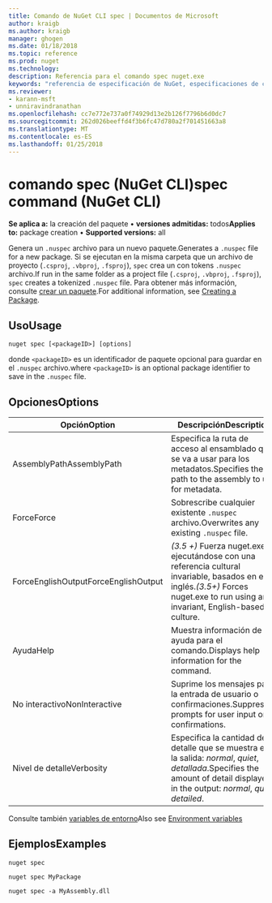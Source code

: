 ```yaml
---
title: Comando de NuGet CLI spec | Documentos de Microsoft
author: kraigb
ms.author: kraigb
manager: ghogen
ms.date: 01/18/2018
ms.topic: reference
ms.prod: nuget
ms.technology: 
description: Referencia para el comando spec nuget.exe
keywords: "referencia de especificación de NuGet, especificaciones de comando"
ms.reviewer:
- karann-msft
- unniravindranathan
ms.openlocfilehash: cc7e772e737a0f74929d13e2b126f7796b6d0dc7
ms.sourcegitcommit: 262d026beeffd4f3b6fc47d780a2f701451663a8
ms.translationtype: MT
ms.contentlocale: es-ES
ms.lasthandoff: 01/25/2018
---
```

# <a name="spec-command-nuget-cli"></a><span data-ttu-id="88a49-104">comando spec (NuGet CLI)</span><span class="sxs-lookup"><span data-stu-id="88a49-104">spec command (NuGet CLI)</span></span>

<span data-ttu-id="88a49-105">**Se aplica a:** la creación del paquete &bullet; **versiones admitidas:** todos</span><span class="sxs-lookup"><span data-stu-id="88a49-105">**Applies to:** package creation &bullet; **Supported versions:** all</span></span>

<span data-ttu-id="88a49-106">Genera un `.nuspec` archivo para un nuevo paquete.</span><span class="sxs-lookup"><span data-stu-id="88a49-106">Generates a `.nuspec` file for a new package.</span></span> <span data-ttu-id="88a49-107">Si se ejecutan en la misma carpeta que un archivo de proyecto (`.csproj`, `.vbproj`, `.fsproj`), `spec` crea un con tokens `.nuspec` archivo.</span><span class="sxs-lookup"><span data-stu-id="88a49-107">If run in the same folder as a project file (`.csproj`, `.vbproj`, `.fsproj`), `spec` creates a tokenized `.nuspec` file.</span></span> <span data-ttu-id="88a49-108">Para obtener más información, consulte [crear un paquete](../create-packages/creating-a-package.md).</span><span class="sxs-lookup"><span data-stu-id="88a49-108">For additional information, see [Creating a Package](../create-packages/creating-a-package.md).</span></span>

## <a name="usage"></a><span data-ttu-id="88a49-109">Uso</span><span class="sxs-lookup"><span data-stu-id="88a49-109">Usage</span></span>

```cli
nuget spec [<packageID>] [options]
```

<span data-ttu-id="88a49-110">donde `<packageID>` es un identificador de paquete opcional para guardar en el `.nuspec` archivo.</span><span class="sxs-lookup"><span data-stu-id="88a49-110">where `<packageID>` is an optional package identifier to save in the `.nuspec` file.</span></span>

## <a name="options"></a><span data-ttu-id="88a49-111">Opciones</span><span class="sxs-lookup"><span data-stu-id="88a49-111">Options</span></span>

| <span data-ttu-id="88a49-112">Opción</span><span class="sxs-lookup"><span data-stu-id="88a49-112">Option</span></span> | <span data-ttu-id="88a49-113">Descripción</span><span class="sxs-lookup"><span data-stu-id="88a49-113">Description</span></span> |
| --- | --- |
| <span data-ttu-id="88a49-114">AssemblyPath</span><span class="sxs-lookup"><span data-stu-id="88a49-114">AssemblyPath</span></span> | <span data-ttu-id="88a49-115">Especifica la ruta de acceso al ensamblado que se va a usar para los metadatos.</span><span class="sxs-lookup"><span data-stu-id="88a49-115">Specifies the path to the assembly to use for metadata.</span></span> |
| <span data-ttu-id="88a49-116">Force</span><span class="sxs-lookup"><span data-stu-id="88a49-116">Force</span></span> | <span data-ttu-id="88a49-117">Sobrescribe cualquier existente `.nuspec` archivo.</span><span class="sxs-lookup"><span data-stu-id="88a49-117">Overwrites any existing `.nuspec` file.</span></span> |
| <span data-ttu-id="88a49-118">ForceEnglishOutput</span><span class="sxs-lookup"><span data-stu-id="88a49-118">ForceEnglishOutput</span></span> | <span data-ttu-id="88a49-119">*(3.5 +)*  Fuerza nuget.exe ejecutándose con una referencia cultural invariable, basados en el inglés.</span><span class="sxs-lookup"><span data-stu-id="88a49-119">*(3.5+)* Forces nuget.exe to run using an invariant, English-based culture.</span></span> |
| <span data-ttu-id="88a49-120">Ayuda</span><span class="sxs-lookup"><span data-stu-id="88a49-120">Help</span></span> | <span data-ttu-id="88a49-121">Muestra información de ayuda para el comando.</span><span class="sxs-lookup"><span data-stu-id="88a49-121">Displays help information for the command.</span></span> |
| <span data-ttu-id="88a49-122">No interactivo</span><span class="sxs-lookup"><span data-stu-id="88a49-122">NonInteractive</span></span> | <span data-ttu-id="88a49-123">Suprime los mensajes para la entrada de usuario o confirmaciones.</span><span class="sxs-lookup"><span data-stu-id="88a49-123">Suppresses prompts for user input or confirmations.</span></span> |
| <span data-ttu-id="88a49-124">Nivel de detalle</span><span class="sxs-lookup"><span data-stu-id="88a49-124">Verbosity</span></span> | <span data-ttu-id="88a49-125">Especifica la cantidad de detalle que se muestra en la salida: *normal*, *quiet*, *detallada*.</span><span class="sxs-lookup"><span data-stu-id="88a49-125">Specifies the amount of detail displayed in the output: *normal*, *quiet*, *detailed*.</span></span> |

<span data-ttu-id="88a49-126">Consulte también [variables de entorno](cli-ref-environment-variables.md)</span><span class="sxs-lookup"><span data-stu-id="88a49-126">Also see [Environment variables](cli-ref-environment-variables.md)</span></span>

## <a name="examples"></a><span data-ttu-id="88a49-127">Ejemplos</span><span class="sxs-lookup"><span data-stu-id="88a49-127">Examples</span></span>

```cli
nuget spec

nuget spec MyPackage

nuget spec -a MyAssembly.dll
```
